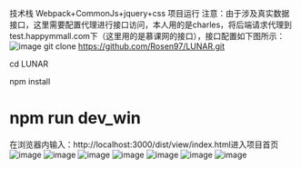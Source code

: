 技术栈
Webpack+CommonJs+jquery+css
项目运行
注意：由于涉及真实数据接口，这里需要配置代理进行接口访问，本人用的是charles，将后端请求代理到test.happymmall.com下（这里用的是慕课网的接口），接口配置如下图所示：
![image](https://github.com/Rosen97/myImg/blob/master/%5DR001B522S%60%7DLB25H2E%60T6A.png)
git clone https://github.com/Rosen97/LUNAR.git 

cd LUNAR

npm install

npm run dev_win
========================================
在浏览器内输入：http://localhost:3000/dist/view/index.html进入项目首页
![image](https://github.com/Rosen97/myImg/blob/master/1.png)
![image](https://github.com/Rosen97/myImg/blob/master/2.png)
![image](https://github.com/Rosen97/myImg/blob/master/3.png)
![image](https://github.com/Rosen97/myImg/blob/master/4.png)
![image](https://github.com/Rosen97/myImg/blob/master/5.png)
![image](https://github.com/Rosen97/myImg/blob/master/6.png)
![image](https://github.com/Rosen97/myImg/blob/master/7.png)

